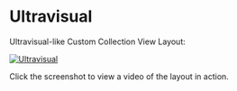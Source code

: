 # Ultravisual
Ultravisual-like Custom Collection View Layout:

[![Ultravisual](https://i.vimeocdn.com/video/511869961.jpg?mw=960&mh=720)](https://vimeo.com/122768875)

Click the screenshot to view a video of the layout in action.

